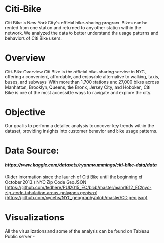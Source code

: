 # Citi-Bike
Citi Bike is New York City's official bike-sharing program. Bikes can be rented from one station and returned to any other station within the network. We analyzed the data to better understand the usage patterns and behaviors of Citi Bike users.
# Overview
Citi-Bike Overview Citi Bike is the official bike-sharing service in NYC, offering a convenient, affordable, and enjoyable alternative to walking, taxis, buses, and subways. With more than 1,700 stations and 27,000 bikes across Manhattan, Brooklyn, Queens, the Bronx, Jersey City, and Hoboken, Citi Bike is one of the most accessible ways to navigate and explore the city.

# Objective 
Our goal is to perform a detailed analysis to uncover key trends within the dataset, providing insights into customer behavior and bike usage patterns.

# Data Source:
##### https://www.kaggle.com/datasets/ryanmcummings/citi-bike-data/data
(Rider information since the launch of Citi Bike until the beginning of October 2013.)
NYC Zip Code GeoJSON [https://github.com/fedhere/PUI2015_EC/blob/master/mam1612_EC/nyc-zip-code-tabulation-areas-polygons.geojson](https://github.com/nycehs/NYC_geography/blob/master/CD.geo.json)
# Visualizations
All the visualizations and some of the analysis can be found on Tableau Public server - 
